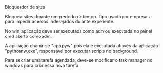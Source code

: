 Bloqueador de sites

Bloqueia sites durante um preríodo de tempo. Tipo usado por empresas para impedir acessos indesejados durante experiente.

No win, aplicação deve ser executada como adm ou executada no painel cmd aberto como adm.

A aplicação chama-se "app.pyw" pois ela é executada através da aplicação "pythonnw.exe", responsavel por executar scripts no background.

Para se criar uma tarefa agendada, deve-se modificar o task manager no windows para criar essa nova tarefa.